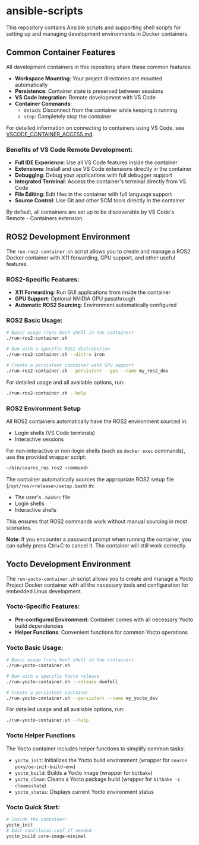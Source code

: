 # ansible-scripts

This repository contains Ansible scripts and supporting shell scripts for setting up and managing development environments in Docker containers.

## Common Container Features

All development containers in this repository share these common features:

- **Workspace Mounting**: Your project directories are mounted automatically
- **Persistence**: Container state is preserved between sessions
- **VS Code Integration**: Remote development with VS Code
- **Container Commands**:
  - `detach`: Disconnect from the container while keeping it running
  - `stop`: Completely stop the container

For detailed information on connecting to containers using VS Code, see [VSCODE_CONTAINER_ACCESS.md](VSCODE_CONTAINER_ACCESS.md).

### Benefits of VS Code Remote Development:

- **Full IDE Experience**: Use all VS Code features inside the container
- **Extensions**: Install and use VS Code extensions directly in the container
- **Debugging**: Debug your applications with full debugger support
- **Integrated Terminal**: Access the container's terminal directly from VS Code
- **File Editing**: Edit files in the container with full language support
- **Source Control**: Use Git and other SCM tools directly in the container

By default, all containers are set up to be discoverable by VS Code's Remote - Containers extension.

## ROS2 Development Environment

The `run-ros2-container.sh` script allows you to create and manage a ROS2 Docker container with X11 forwarding, GPU support, and other useful features.

### ROS2-Specific Features:

- **X11 Forwarding**: Run GUI applications from inside the container
- **GPU Support**: Optional NVIDIA GPU passthrough
- **Automatic ROS2 Sourcing**: Environment automatically configured

### ROS2 Basic Usage:

```bash
# Basic usage (runs bash shell in the container)
./run-ros2-container.sh

# Run with a specific ROS2 distribution
./run-ros2-container.sh --distro iron

# Create a persistent container with GPU support
./run-ros2-container.sh --persistent --gpu --name my_ros2_dev
```

For detailed usage and all available options, run:
```bash
./run-ros2-container.sh --help
```

### ROS2 Environment Setup

All ROS2 containers automatically have the ROS2 environment sourced in:
- Login shells (VS Code terminals)
- Interactive sessions

For non-interactive or non-login shells (such as `docker exec` commands), use the provided wrapper script:
```bash
~/bin/source_ros ros2 <command>
```

The container automatically sources the appropriate ROS2 setup file (`/opt/ros/<release>/setup.bash`) in:
- The user's `.bashrc` file
- Login shells
- Interactive shells

This ensures that ROS2 commands work without manual sourcing in most scenarios.

**Note**: If you encounter a password prompt when running the container, you can safely press Ctrl+C to cancel it. The container will still work correctly.

## Yocto Development Environment

The `run-yocto-container.sh` script allows you to create and manage a Yocto Project Docker container with all the necessary tools and configuration for embedded Linux development.

### Yocto-Specific Features:

- **Pre-configured Environment**: Container comes with all necessary Yocto build dependencies
- **Helper Functions**: Convenient functions for common Yocto operations

### Yocto Basic Usage:

```bash
# Basic usage (runs bash shell in the container)
./run-yocto-container.sh

# Run with a specific Yocto release
./run-yocto-container.sh --release dunfell

# Create a persistent container
./run-yocto-container.sh --persistent --name my_yocto_dev
```

For detailed usage and all available options, run:
```bash
./run-yocto-container.sh --help
```

### Yocto Helper Functions

The Yocto container includes helper functions to simplify common tasks:

- `yocto_init`: Initializes the Yocto build environment (wrapper for `source poky/oe-init-build-env`)
- `yocto_build`: Builds a Yocto image (wrapper for `bitbake`)
- `yocto_clean`: Cleans a Yocto package build (wrapper for `bitbake -c cleansstate`)
- `yocto_status`: Displays current Yocto environment status

### Yocto Quick Start:

```bash
# Inside the container:
yocto_init
# Edit conf/local.conf if needed
yocto_build core-image-minimal
```